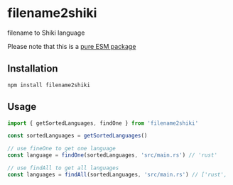 # filename2shiki

filename to Shiki language

Please note that this is a [pure ESM package](https://gist.github.com/sindresorhus/a39789f98801d908bbc7ff3ecc99d99c)

## Installation

```shell
npm install filename2shiki
```

## Usage

```js
import { getSortedLanguages, findOne } from 'filename2shiki'

const sortedLanguages = getSortedLanguages()

// use fineOne to get one language
const language = findOne(sortedLanguages, 'src/main.rs') // 'rust'

// use findAll to get all languages
const languages = findAll(sortedLanguages, 'src/main.rs') // ['rust', 'xml']
```

